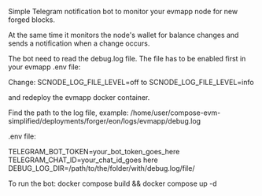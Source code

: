 Simple Telegram notification bot to monitor your evmapp node for new forged blocks.

At the same time it monitors the node's wallet for balance changes and sends a notification when a change occurs.

The bot need to read the debug.log file. The file has to be enabled first in your evmapp .env file:

Change:
SCNODE_LOG_FILE_LEVEL=off
to
SCNODE_LOG_FILE_LEVEL=info

and redeploy the evmapp docker container.

Find the path to the log file, example:
/home/user/compose-evm-simplified/deployments/forger/eon/logs/evmapp/debug.log

.env file:

TELEGRAM_BOT_TOKEN=your_bot_token_goes_here
TELEGRAM_CHAT_ID=your_chat_id_goes here
DEBUG_LOG_DIR=/path/to/the/folder/with/debug.log/file/

To run the bot:
docker compose build && docker compose up -d
